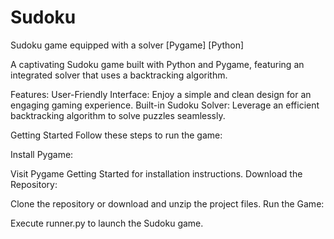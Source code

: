 # Sudoku
Sudoku game equipped with a solver [Pygame] [Python]

A captivating Sudoku game built with Python and Pygame, featuring an integrated solver that uses a backtracking algorithm.

Features:
User-Friendly Interface: Enjoy a simple and clean design for an engaging gaming experience.
Built-in Sudoku Solver: Leverage an efficient backtracking algorithm to solve puzzles seamlessly.

Getting Started
Follow these steps to run the game:

Install Pygame:

Visit Pygame Getting Started for installation instructions.
Download the Repository:

Clone the repository or download and unzip the project files.
Run the Game:

Execute runner.py to launch the Sudoku game.
